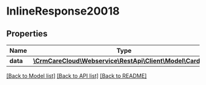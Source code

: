 # InlineResponse20018

## Properties
Name | Type | Description | Notes
------------ | ------------- | ------------- | -------------
**data** | [**\CrmCareCloud\Webservice\RestApi\Client\Model\CardType**](CardType.md) |  | [optional] 

[[Back to Model list]](../../README.md#documentation-for-models) [[Back to API list]](../../README.md#documentation-for-api-endpoints) [[Back to README]](../../README.md)

